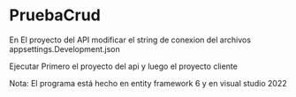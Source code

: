 # PruebaCrud

En El proyecto del API modificar el string de conexion del archivos appsettings.Development.json

Ejecutar Primero el proyecto del api y luego el proyecto cliente

Nota: El programa está hecho en entity framework 6 y en visual studio 2022
